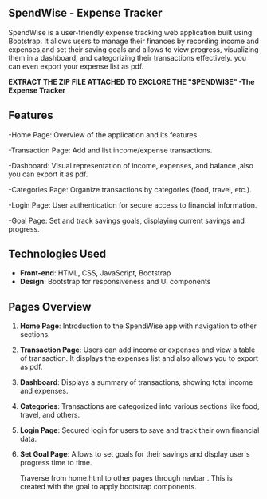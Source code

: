  ## SpendWise - Expense Tracker

SpendWise is a user-friendly expense tracking web application built using Bootstrap. It allows users to manage their finances by recording income and expenses,and set their saving goals and allows to view progress, visualizing them in a dashboard, and categorizing their transactions effectively. you can even export your expense list as pdf.

**EXTRACT THE ZIP FILE ATTACHED TO EXCLORE THE "SPENDWISE" -The Expense Tracker**

## Features

-Home Page: Overview of the application and its features.

-Transaction Page: Add and list income/expense transactions.

-Dashboard: Visual representation of income, expenses, and balance ,also you can export it as pdf.

-Categories Page: Organize transactions by categories (food, travel, etc.).

-Login Page: User authentication for secure access to financial information.

-Goal Page: Set and track savings goals, displaying current savings and progress.

## Technologies Used

- **Front-end**: HTML, CSS, JavaScript, Bootstrap
- **Design**: Bootstrap for responsiveness and UI components

## Pages Overview

1. **Home Page**: Introduction to the SpendWise app with navigation to other sections.
2. **Transaction Page**: Users can add income or expenses and view a table of transaction. It displays the expenses list and also allows you to export as pdf.
4. **Dashboard**: Displays a summary of transactions, showing total income and expenses.
5. **Categories**: Transactions are categorized into various sections like food, travel, and others.
6. **Login Page**: Secured login for users to save and track their own financial data.
7. **Set Goal Page**: Allows to set goals for their savings and display user's progress time to time.

   Traverse from home.html to other pages through navbar .
This is created with the goal to apply bootstrap components.

